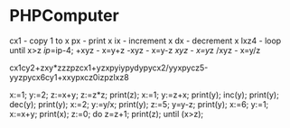 PHPComputer
===========

cx1  - copy 1 to x
px   - print x
ix   - increment x
dx   - decrement x
lxz4 - loop until x>z $ip=$ip-4;
+xyz - x=y+z
-xyz - x=y-z
*xyz - x=y*z
/xyz - x=y/z


cx1cy2+zxy*zzzpzcx1+yzxpyiypydypycx2/yyxpycz5-yyzpycx6cy1+xxypxcz0izpzlxz8


x:=1;
y:=2;
z:=x+y;
z:=z*z;
print(z);
x:=1;
y:=z+x;
print(y);
inc(y);
print(y);
dec(y);
print(y);
x:=2;
y:=y/x;
print(y);
z:=5;
y=y-z;
print(y);
x:=6;
y:=1;
x:=x+y;
print(x);
z:=0;
do
z=z+1;
print(z);
until (x>z);